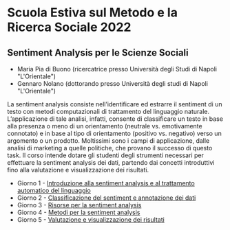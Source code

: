 # Scuola Estiva sul Metodo e la Ricerca Sociale 2022
## Sentiment Analysis per le Scienze Sociali

- Maria Pia di Buono (ricercatrice presso Università degli Studi di Napoli "L'Orientale")
- Gennaro Nolano (dottorando presso Università degli studi di Napoli "L'Orientale")

La sentiment analysis consiste nell’identificare ed estrarre il sentiment di un testo con metodi computazionali di trattamento del linguaggio naturale. L’applicazione di tale analisi, infatti, consente di classificare un testo in base alla presenza o meno di un orientamento (neutrale vs. emotivamente connotato) e in base al tipo di orientamento (positivo vs. negativo) verso un argomento o un prodotto.
Moltissimi sono i campi di applicazione, dalle analisi di marketing a quelle politiche, che provano il successo di questo task.
Il corso intende dotare gli studenti degli strumenti necessari per effettuare la sentiment analysis dei dati, partendo dai concetti introduttivi fino alla valutazione e visualizzazione dei risultati.

- Giorno 1 - [Introduzione alla sentiment analysis e al trattamento automatico del linguaggio](https://docs.google.com/presentation/d/1uDcHnvbvM4QGHYkKPKRFSmy1EH5GI8tDRoWn_UMGC9w/edit?usp=sharing)
- Giorno 2 - [Classificazione del sentiment e annotazione dei dati](https://docs.google.com/presentation/d/1csIlgzKOATb71MZoqy5aPS_W1O9uQ0qOZyi3mFbVc4Q/edit?usp=sharing)
- Giorno 3 - [Risorse per la sentiment analysis](https://docs.google.com/presentation/d/1KdOaGQrgQxrFrHL_ko3QoDtX23ZAaKYqVMdqKFONZNs/edit?usp=sharing)
- Giorno 4 - [Metodi per la sentiment analysis](https://docs.google.com/presentation/d/1BoKBxtU1WBrn-yZWOEauWx_gX4mPU7ZRNArQ-WV8Wkk/edit?usp=sharing)
- Giorno 5 - [Valutazione e visualizzazione dei risultati](https://docs.google.com/presentation/d/1bFTM-nlnnrb5ra68ydM9kk_OnWh6bMofzdgAAzdL_sE/edit?usp=sharing)
